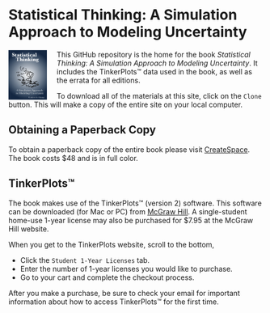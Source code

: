 
Statistical Thinking: A Simulation Approach to Modeling Uncertainty
================


<img src="images/cover2.png" alt="Cover for Second Edition" width="15%" align="left" style="margin-right: 20px;" />This GitHub repository is the home for the book _Statistical Thinking: A Simulation Approach to Modeling Uncertainty_. It includes the TinkerPlots&#8482; data used in the book, as well as the errata for all editions. 

To download all of the materials at this site, click on the `Clone` button. This will make a copy of the entire site on your local computer. 

Obtaining a Paperback Copy
-------

To obtain a paperback copy of the entire book please visit [CreateSpace](https://www.createspace.com/3970536). The book costs $48 and is in full color.

TinkerPlots&#8482;
-------

The book makes use of the TinkerPlots&#8482; (version 2) software. This software can be downloaded (for Mac or PC) from [McGraw Hill](https://www.mheonline.com/program/view/1/16/2648/0000TPLOTS). A single-student home-use 1-year license may also be purchased for $7.95 at the McGraw Hill website. 

When you get to the TinkerPlots website, scroll to the bottom, 

 - Click the `Student 1-Year Licenses` tab.
 - Enter the number of 1-year licenses you would like to purchase. 
 - Go to your cart and complete the checkout process. 

After you make a purchase, be sure to check your email for important information about how to access TinkerPlots&#8482; for the first time.